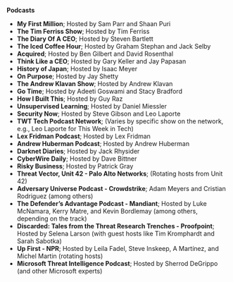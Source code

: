 **Podcasts**
- **My First Million**; Hosted by Sam Parr and Shaan Puri  
- **The Tim Ferriss Show**; Hosted by Tim Ferriss  
- **The Diary Of A CEO**; Hosted by Steven Bartlett  
- **The Iced Coffee Hour**; Hosted by Graham Stephan and Jack Selby  
- **Acquired**; Hosted by Ben Gilbert and David Rosenthal  
- **Think Like a CEO**; Hosted by Gary Keller and Jay Papasan  
- **History of Japan**; Hosted by Isaac Meyer  
- **On Purpose**; Hosted by Jay Shetty  
- **The Andrew Klavan Show**; Hosted by Andrew Klavan  
- **Go Time**; Hosted by Adeeti Goswami and Stacy Bradford  
- **How I Built This**; Hosted by Guy Raz  
- **Unsupervised Learning**; Hosted by Daniel Miessler  
- **Security Now**; Hosted by Steve Gibson and Leo Laporte  
- **TWT Tech Podcast Network**; (Varies by specific show on the network, e.g., Leo Laporte for This Week in Tech)  
- **Lex Fridman Podcast**; Hosted by Lex Fridman  
- **Andrew Huberman Podcast**; Hosted by Andrew Huberman  
- **Darknet Diaries**; Hosted by Jack Rhysider  
- **CyberWire Daily**; Hosted by Dave Bittner  
- **Risky Business**; Hosted by Patrick Gray  
- **Threat Vector, Unit 42 - Palo Alto Networks**; (Rotating hosts from Unit 42)  
- **Adversary Universe Podcast - Crowdstrike**; Adam Meyers and Cristian Rodriguez (among others)  
- **The Defender’s Advantage Podcast - Mandiant**; Hosted by Luke McNamara, Kerry Matre, and Kevin Bordlemay (among others, depending on the track)  
- **Discarded: Tales from the Threat Research Trenches - Proofpoint**; Hosted by Selena Larson (with guest hosts like Tim Kromphardt and Sarah Sabotka)  
- **Up First - NPR**; Hosted by Leila Fadel, Steve Inskeep, A Martínez, and Michel Martin (rotating hosts)  
- **Microsoft Threat Intelligence Podcast**; Hosted by Sherrod DeGrippo (and other Microsoft experts)
